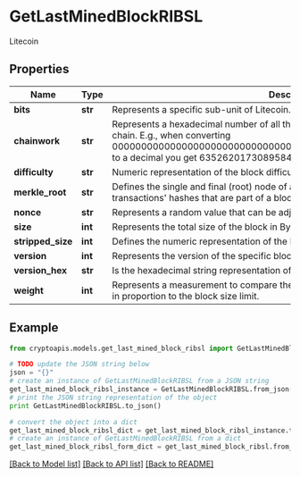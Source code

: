 # GetLastMinedBlockRIBSL

Litecoin

## Properties
Name | Type | Description | Notes
------------ | ------------- | ------------- | -------------
**bits** | **str** | Represents a specific sub-unit of Litecoin. Bits have two-decimal precision. | 
**chainwork** | **str** | Represents a hexadecimal number of all the hashes necessary to produce the current chain. E.g., when converting 0000000000000000000000000000000000000000000086859f7a841475b236fd to a decimal you get 635262017308958427068157 hashes, or 635262 exahashes. | 
**difficulty** | **str** | Numeric representation of the block difficulty | [optional] 
**merkle_root** | **str** | Defines the single and final (root) node of a Merkle tree. It is the combined hash of all transactions&#39; hashes that are part of a blockchain block. | 
**nonce** | **str** | Represents a random value that can be adjusted to satisfy the proof of work | 
**size** | **int** | Represents the total size of the block in Bytes. | 
**stripped_size** | **int** | Defines the numeric representation of the block size excluding the witness data. | 
**version** | **int** | Represents the version of the specific block on the blockchain. | 
**version_hex** | **str** | Is the hexadecimal string representation of the block&#39;s version. | 
**weight** | **int** | Represents a measurement to compare the size of different transactions to each other in proportion to the block size limit. | 

## Example

```python
from cryptoapis.models.get_last_mined_block_ribsl import GetLastMinedBlockRIBSL

# TODO update the JSON string below
json = "{}"
# create an instance of GetLastMinedBlockRIBSL from a JSON string
get_last_mined_block_ribsl_instance = GetLastMinedBlockRIBSL.from_json(json)
# print the JSON string representation of the object
print GetLastMinedBlockRIBSL.to_json()

# convert the object into a dict
get_last_mined_block_ribsl_dict = get_last_mined_block_ribsl_instance.to_dict()
# create an instance of GetLastMinedBlockRIBSL from a dict
get_last_mined_block_ribsl_form_dict = get_last_mined_block_ribsl.from_dict(get_last_mined_block_ribsl_dict)
```
[[Back to Model list]](../README.md#documentation-for-models) [[Back to API list]](../README.md#documentation-for-api-endpoints) [[Back to README]](../README.md)


